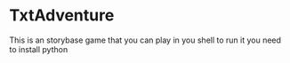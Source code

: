 # TxtAdventure
This is an storybase game that you can play in you shell
to run it you need to install python 
